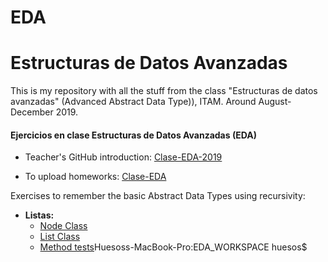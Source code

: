 # EDA
# Estructuras de Datos Avanzadas

This is  my repository with all the stuff from the class "Estructuras de datos avanzadas" (Advanced Abstract Data Type)), ITAM. Around August-December 2019.


#### Ejercicios en clase Estructuras de Datos Avanzadas (EDA)

* Teacher's GitHub introduction: [Clase-EDA-2019](https://github.com/Clase-EDA/Clase-EDA-2019)

* To upload homeworks: [Clase-EDA](https://github.com/Clase-EDA)

Exercises to remember the basic Abstract Data Types using recursivity:
* **Listas:**
    * [Node Class](/DataStructures/List/Node.java)
    * [List Class](/DataStructures/List/List.java)
    * [Method tests](/DataStrucutres/List/TestList.java)Huesoss-MacBook-Pro:EDA_WORKSPACE huesos$ 
